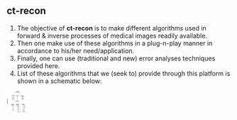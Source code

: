 ## ct-recon ##

1. The objective of **ct-recon** is to make different algorithms used in forward & inverse processes of medical images readily available. 
2. Then one make use of these algorithms in a plug-n-play manner in accordance to his/her need/application. 
4. Finally, one can use (traditional and new) error analyses techniques provided here. 
3. List of these algorithms that we (seek to) provide through this platform is shown in a schematic below:

<img src=".plot/schematic.png" alt="schematic fig" width="50" height="50"/>
